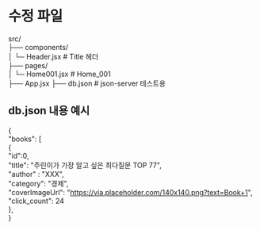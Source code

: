# 수정 파일  
src/  
├── components/  
│        └─ Header.jsx            # Title 헤더  
├── pages/  
│        └─ Home001.jsx           # Home_001  
├── App.jsx
├── db.json                   # json-server 테스트용  

## db.json 내용 예시  
{  
  "books": [  
    {  
      "id":0,  
      "title": "주린이가 가장 알고 싶은 최다질문 TOP 77",  
      "author" : "XXX",  
      "category": "경제",  
      "coverImageUrl": "https://via.placeholder.com/140x140.png?text=Book+1",  
      "click_count": 24  
    },  
}  
